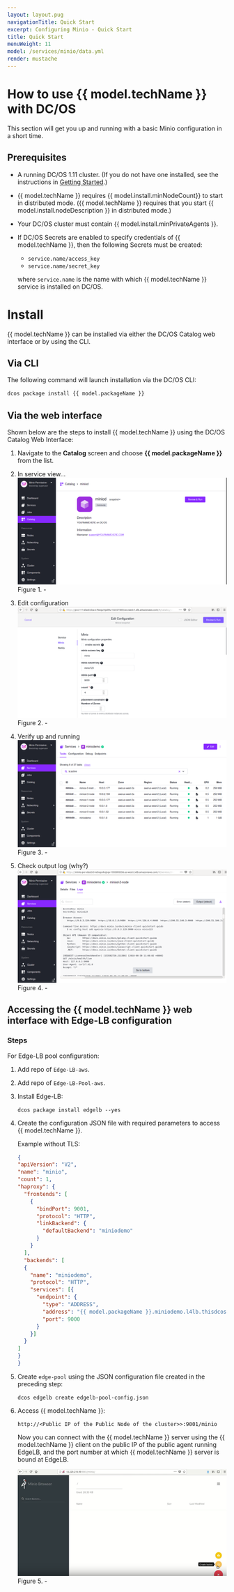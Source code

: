 ```yaml
---
layout: layout.pug
navigationTitle: Quick Start
excerpt: Configuring Minio - Quick Start
title: Quick Start
menuWeight: 11
model: /services/minio/data.yml
render: mustache
---
```

<!-- This page is incomplete. Please add text to web interface installation procedure. -->

# How to use {{ model.techName }} with DC/OS 

This section will get you up and running with a basic Minio configuration in a short time.

## Prerequisites

* A running DC/OS 1.11 cluster. (If you do not have one installed, see the instructions in [Getting Started](/services/minio/0.1.0/getting-started/#install-a-basic-cluster).)

* {{ model.techName }} requires {{ model.install.minNodeCount}} to start in distributed mode. ({{ model.techName }} requires that you start {{ model.install.nodeDescription }} in distributed mode.)

* Your DC/OS cluster must contain {{ model.install.minPrivateAgents }}. 

* If DC/OS Secrets are enabled to specify credentials of {{ model.techName }},  then the following Secrets must be created:

  * `service.name/access_key`
  * `service.name/secret_key`

  where `service.name` is the name with which {{ model.techName }} service is installed on DC/OS.

# Install

{{ model.techName }} can be installed via either the DC/OS Catalog web interface or by using the CLI. 

## Via CLI

The following command will launch installation via the DC/OS CLI:

```bash
dcos package install {{ model.packageName }} 
```

<!-- Can you provide a sample output so the user knows when installation has completed? -->

## Via the web interface
<!-- Please edit this section to include actual text instructions. -->
Shown below are the steps to install {{ model.techName }} using the DC/OS Catalog Web Interface:

1. Navigate to the **Catalog** screen and choose **{{ model.packageName }}** from the list.

1. In service view...
    [<img src="../img/Catalog_Service_View.png" />](../img/Catalog_Service_View.png)
    Figure 1. - 

1. Edit configuration
    [<img src="../img/Node_Count1.png" alt="Node Count"/>](../img/Node_Count1.png)
    Figure 2. - 
1. Verify up and running
    [<img src="../img/Running_Stage1.png" alt="Running Stage"/>](../img/Running_Stage1.png)
    Figure 3. - 

1.  Check output log (why?)
    [<img src="../img/Successful_Execution1.png" alt="Successful Execution"/>](../img/Successful_Execution1.png)
    Figure 4. - 


## Accessing the {{ model.techName }} web interface with Edge-LB configuration
<!-- Why is this here? If it is REQUIRED for getting a basic installation up and running, it should be so noted in the Prerequisites section. If it is NOT required for a minimal installation, then it should be moved or made into its own page under Configuration or Security. -->
### Steps

For Edge-LB pool configuration:
1. Add repo of `Edge-LB-aws`.

1. Add repo of `Edge-LB-Pool-aws`.

1. Install Edge-LB:

    ```shell
    dcos package install edgelb --yes
    ``` 

1. Create the configuration JSON file with required parameters to access {{ model.techName }}. 

      Example without TLS:

      ```json
      {
      "apiVersion": "V2",
      "name": "minio",
      "count": 1,
      "haproxy": {
        "frontends": [
          {
            "bindPort": 9001,
            "protocol": "HTTP",
            "linkBackend": {
              "defaultBackend": "miniodemo"
            }
          }
        ],
        "backends": [
        {
          "name": "miniodemo",
          "protocol": "HTTP",
          "services": [{
            "endpoint": {
              "type": "ADDRESS",
              "address": "{{ model.packageName }}.miniodemo.l4lb.thisdcos.directory",
              "port": 9000
            }
          }]
        }
      ]
      }
    }
      ```
 
1. Create `edge-pool` using the JSON configuration file created in the preceding step:
    ```shell
    dcos edgelb create edgelb-pool-config.json
    ```    
1. Access {{ model.techName }}:
    ```shell
    http://<Public IP of the Public Node of the cluster>>:9001/minio
    ```      

    Now you can connect with the {{ model.techName }} server using the {{ model.techName }} client on the public IP of the public agent running EdgeLB, and the port number at which {{ model.techName }} server is bound at EdgeLB.

    [<img src="../img/edgelb_without_tls.png" alt="Without TLS"/>](../img/egdelb_without_tls.png)
    Figure 5. - 
    <!-- What is Figure 5 showing us? -->
